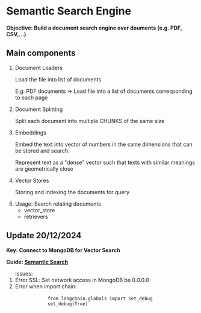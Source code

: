 <h1>Semantic Search Engine</h1>
<b>Objective: Build a document search engine over douments (e.g. PDF, CSV,...)</b>
<h2>Main components</h2>
<ol>
    <li>
    Document Loaders
        <p>Load the file into list of documents</p>
        <p>E.g: PDF documents => Load file into a list of documents corresponding to each page</p>
    </li>
    <li>
    Document Splitting
        <p>Split each document into multiple CHUNKS of the same size</p>
    </li>
    <li>
    Embeddings
        <p>Embed the text into vector of numbers in the same dimensions that can be stored and search.</p>
        <p>Represent text as a "dense" vector such that texts with similar meanings are geometrically close</p>
    </li>
    <li>
    Vector Stores
        <p>Storing and indexing the documents for query</p>
    </li>
    <li>
    Usage: Search relating documents
        <ul>
            <li>vector_store</li>
            <li>retrievers</li>
        </ul>
    </li>
</ol>

<h2>Update 20/12/2024</h2>
<p><b>Key: Connect to MongoDB for Vector Search</b></p>
<p><b>Guide: <a href='https://python.langchain.com/docs/tutorials/retrievers/'>Semantic Search</a></b></p>
<ol>
    Issues:
    <li>
        Error SSL: Set network access in MongoDB be 0.0.0.0
    </li>
    <li>
        Error when import chain: <br>
        <code>
            from langchain.globals import set_debug
            set_debug(True)
        </code>
    </li>
</ol>
